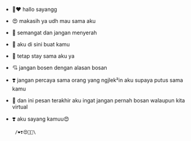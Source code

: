 - 🌹❤ hallo sayangg
- 😍 makasih ya udh mau sama aku
- 🌱 semangat dan jangan menyerah
- 💞️ aku di sini buat kamu 
- 💖 tetap stay sama aku ya 
- 💘 jangan bosen dengan alasan bosan
- ❣️ jangan percaya sama orang yang ngjlek²in aku supaya putus sama kamu 
- 💝 dan ini pesan terakhir aku ingat jangan pernah bosan walaupun kita virtual
- ❣️ aku sayang kamuu😍










       /❤❣️😍💝💝\
